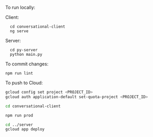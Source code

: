 To run locally:

Client:
```
  cd conversational-client
  ng serve
```

Server:
```
  cd py-server
  python main.py
```

To commit changes:
```
npm run lint
```

To push to Cloud:

```sh
gcloud config set project <PROJECT_ID>
gcloud auth application-default set-quota-project <PROJECT_ID>

cd conversational-client

npm run prod

cd ../server
gcloud app deploy
```
